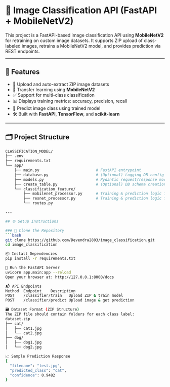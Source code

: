 # 🧠 Image Classification API (FastAPI + MobileNetV2)

This project is a FastAPI-based image classification API using **MobileNetV2** for retraining on custom image datasets. It supports ZIP upload of class-labeled images, retrains a MobileNetV2 model, and provides prediction via REST endpoints.

---

## 🚀 Features

- 📂 Upload and auto-extract ZIP image datasets  
- 🔁 Transfer learning using **MobileNetV2**  
- ✅ Support for multi-class classification  
- 📊 Displays training metrics: accuracy, precision, recall  
- 🧪 Predict image class using trained model  
- 🛠️ Built with **FastAPI**, **TensorFlow**, and **scikit-learn**

---

## 🗂️ Project Structure
```bash
CLASSIFICATION_MODEL/
├── .env
├── requirements.txt
└── app/
    ├── main.py                         # FastAPI entrypoint
    ├── database.py                     # (Optional) Logging DB config
    ├── models.py                       # Pydantic request/response models
    ├── create_table.py                 # (Optional) DB schema creation
    └── classification_feature/
        ├── mobilenet_processor.py      # Training & prediction logic for MobileNetV2
        ├── resnet_processor.py         # Training & prediction logic for ResNet
        └── routes.py  

---

## ⚙️ Setup Instructions

### 🔧 Clone the Repository
```bash
git clone https://github.com/Devendra2803/image_classification.git
cd image_classification

📦 Install Dependencies
pip install -r requirements.txt

🚀 Run the FastAPI Server
uvicorn app.main:app --reload
Open your browser at: http://127.0.0.1:8000/docs

📬 API Endpoints
Method	Endpoint	Description
POST	/classifier/train	Upload ZIP & train model
POST	/classifier/predict	Upload image & get prediction

🗃️ Dataset Format (ZIP Structure)
The ZIP file should contain folders for each class label:
dataset.zip
├── cat/
│   ├── cat1.jpg
│   └── cat2.jpg
├── dog/
│   ├── dog1.jpg
│   └── dog2.jpg

📈 Sample Prediction Response
{
  "filename": "test.jpg",
  "predicted_class": "cat",
  "confidence": 0.9482
}
